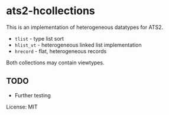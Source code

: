 # ats2-hcollections

This is an implementation of heterogeneous datatypes
for ATS2.

- `tlist`    - type list sort
- `hlist_vt` - heterogeneous linked list implementation
- `hrecord` - flat, heterogeneous records

Both collections may contain viewtypes.

## TODO
- Further testing

License: MIT
